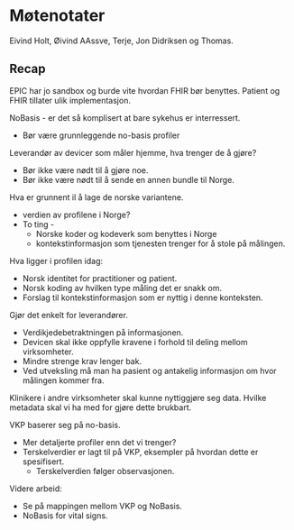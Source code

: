 # Møtenotater

Eivind Holt, Øivind AAssve, Terje, Jon Didriksen og Thomas.  

## Recap

EPIC har jo sandbox og burde vite hvordan FHIR bør benyttes.
Patient og FHIR tillater ulik implementasjon.

NoBasis - er det så komplisert at bare sykehus er interressert.

* Bør være grunnleggende no-basis profiler

Leverandør av devicer som måler hjemme, hva trenger de å gjøre?

* Bør ikke være nødt til å gjøre noe.
* Bør ikke være nødt til å sende en annen bundle til Norge.

Hva er grunnent il å lage de norske variantene.

* verdien av profilene i Norge?
* To ting -  
  * Norske koder og kodeverk som benyttes i Norge
  * kontekstinformasjon som tjenesten trenger for å stole på målingen.

Hva ligger i profilen idag:

* Norsk identitet for practitioner og patient.
* Norsk koding av hvilken type måling det er snakk om.
* Forslag til kontekstinformasjon som er nyttig i denne konteksten.

Gjør det enkelt for leverandører.

* Verdikjedebetraktningen på informasjonen.
* Devicen skal ikke oppfylle kravene i forhold til deling mellom virksomheter.
* Mindre strenge krav lenger bak.
* Ved utveksling må man ha pasient og antakelig informasjon om hvor målingen kommer fra.

Klinikere i andre virksomheter skal kunne nyttiggjøre seg data. Hvilke metadata skal vi ha med for gjøre dette brukbart.

VKP baserer seg på no-basis.

* Mer detaljerte profiler enn det vi trenger?
* Terskelverdier er lagt til på VKP, eksempler på hvordan dette er spesifisert.
  * Terskelverdien følger observasjonen.

Videre arbeid:

* Se på mappingen mellom VKP og NoBasis.
* NoBasis for vital signs.
